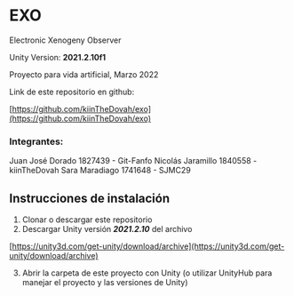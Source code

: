 # EXO

Electronic Xenogeny Observer

Unity Version: **2021.2.10f1**

Proyecto para vida artificial, Marzo 2022

Link de este repositorio en github:

[https://github.com/kiinTheDovah/exo](https://github.com/kiinTheDovah/exo)

### Integrantes:

Juan José Dorado   1827439 - Git-Fanfo
Nicolás Jaramillo    1840558 - kiinTheDovah
Sara Maradiago       1741648 - SJMC29

## Instrucciones de instalación

1. Clonar o descargar este repositorio
2. Descargar Unity versión ***2021.2.10*** del archivo

[https://unity3d.com/get-unity/download/archive](https://unity3d.com/get-unity/download/archive)

3. Abrir la carpeta de este proyecto con Unity (o utilizar UnityHub para manejar el proyecto y las versiones de Unity)
